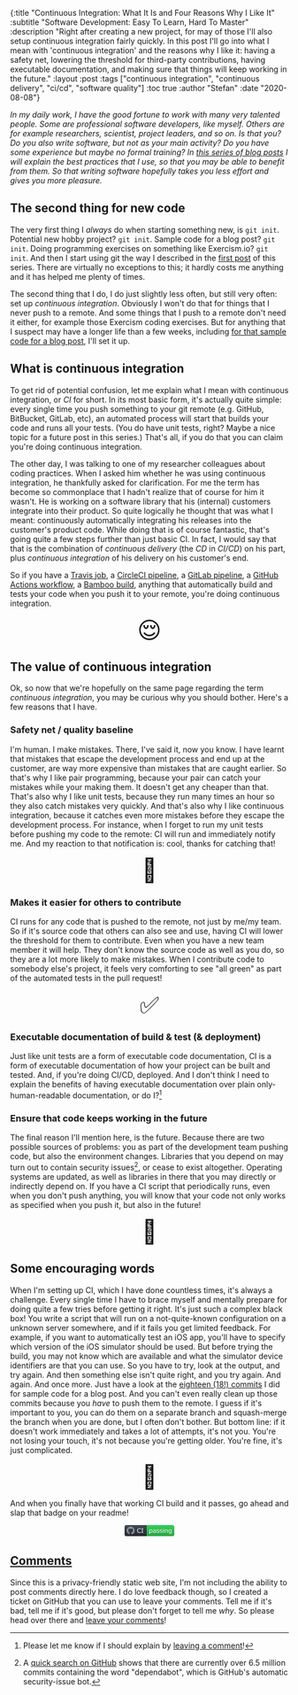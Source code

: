 {:title "Continuous Integration: What It Is and Four Reasons Why I Like It"
 :subtitle "Software Development: Easy To Learn, Hard To Master"
 :description "Right after creating a new project, for may of those I'll also setup continuous integration fairly quickly. In this post I'll go into what I mean with 'continuous integration' and the reasons why I like it: having a safety net, lowering the threshold for third-party contributions, having executable documentation, and making sure that things will keep working in the future."
 :layout :post
 :tags ["continuous integration", "continuous delivery", "ci/cd", "software quality"]
 :toc true
 :author "Stefan"
 :date "2020-08-08"}

_In my daily work, I have the good fortune to work with many very talented
people. Some are professional software developers, like myself. Others are for
example researchers, scientist, project leaders, and so on. Is that you? Do you
also write software, but not as your main activity? Do you have some experience
but maybe no formal training? In [this series of blog
posts](/pages/software-development-easy-to-learn-hard-to-master/) I will explain
the best practices that I use, so that you may be able to benefit from them. So
that writing software hopefully takes you less effort and gives you more
pleasure._

## The second thing for new code

The very first thing I _always_ do when starting something new, is `git init`.
Potential new hobby project? `git init`. Sample code for a blog post? `git
init`. Doing programming exercises on something like Exercism.io? `git init`.
And then I start using git the way I described in the [first
post](/posts/2020-07-21-using-git-more-effectively) of this series. There are
virtually no exceptions to this; it hardly costs me anything and it has helped
me plenty of times.

The second thing that I do, I do just slightly less often, but still very often:
set up _continuous integration_. Obviously I won't do that for things that I
never push to a remote. And some things that I push to a remote don't need it
either, for example those Exercism coding exercises. But for anything that I
suspect may have a longer life than a few weeks, including [for that sample code
for a blog post][either-validation-ci], I'll set it up.

## What is continuous integration

To get rid of potential confusion, let me explain what I mean with continuous
integration, or _CI_ for short. In its most basic form, it's actually quite
simple: every single time you push something to your git remote (e.g. GitHub,
BitBucket, GitLab, etc), an automated process will start that builds your code
and runs all your tests. (You do have unit tests, right? Maybe a nice topic for
a future post in this series.) That's all, if you do that you can claim you're
doing continuous integration.

The other day, I was talking to one of my researcher colleagues about coding
practices. When I asked him whether he was using continuous integration, he
thankfully asked for clarification. For me the term has become so commonplace
that I hadn't realize that of course for him it wasn't. He is working on a
software library that his (internal) customers integrate into their product. So
quite logically he thought that was what I meant: continuously automatically
integrating his releases into the customer's product code. While doing that is
of course fantastic, that's going quite a few steps further than just basic CI.
In fact, I would say that that is the combination of _continuous delivery_ (the
_CD_ in _CI/CD_) on his part, plus _continuous integration_ of his delivery on
his customer's end.

So if you have a [Travis job][travis-tutorial], a [CircleCI
pipeline][circle-ci-getting-started], a [GitLab
pipeline][gitlab-pipelines-getting-started], a [GitHub Actions
workflow][github-actions], a [Bamboo build][bamboo], anything that automatically
build and tests your code when you push it to your remote, you're doing
continuous integration.

<div style="text-align: center; font-size: 3em;" title="relieved">😌</div>

## The value of continuous integration

Ok, so now that we're hopefully on the same page regarding the term _continuous
integration_, you may be curious why you should bother. Here's a few reasons
that I have.

### Safety net / quality baseline

I'm human. I make mistakes. There, I've said it, now you know. I have learnt
that mistakes that escape the development process and end up at the customer,
are way more expensive than mistakes that are caught earlier. So that's why I
like pair programming, because your pair can catch your mistakes while your
making them. It doesn't get any cheaper than that. That's also why I like unit
tests, because they run many times an hour so they also catch mistakes very
quickly. And that's also why I like continuous integration, because it catches
even more mistakes before they escape the development process. For instance,
when I forget to run my unit tests before pushing my code to the remote: CI will
run and immediately notify me. And my reaction to that notification is: cool,
thanks for catching that!

<div style="text-align: center; font-size: 3em;" title="oops">🤭</div>

### Makes it easier for others to contribute

CI runs for any code that is pushed to the remote, not just by me/my team. So if
it's source code that others can also see and use, having CI will lower the
threshold for them to contribute. Even when you have a new team member it will
help. They don't know the source code as well as you do, so they are a lot more
likely to make mistakes. When I contribute code to somebody else's project, it
feels very comforting to see "all green" as part of the automated tests in the
pull request!

<div style="text-align: center; font-size: 3em;" title="all is ok">✅</div>

### Executable documentation of build & test (& deployment)

Just like unit tests are a form of executable code documentation, CI is a form
of executable documentation of how your project can be built and tested. And, if
you're doing CI/CD, deployed. And I don't think I need to explain the benefits
of having executable documentation over plain only-human-readable documentation,
or do I?[^letmeknow]

### Ensure that code keeps working in the future

The final reason I'll mention here, is the future. Because there are two
possible sources of problems: you as part of the development team pushing code,
but also the environment changes. Libraries that you depend on may turn out to
contain security issues[^dependabot], or cease to exist altogether. Operating
systems are updated, as well as libraries in there that you may directly or
indirectly depend on. If you have a CI script that periodically runs, even when
you don't push anything, you will know that your code not only works as
specified when you push it, but also in the future!

<div style="text-align: center; font-size: 3em;" title="things break">🦾</div>

## Some encouraging words

When I'm setting up CI, which I have done countless times, it's always a
challenge. Every single time I have to brace myself and mentally prepare for
doing quite a few tries before getting it right. It's just such a complex black
box! You write a script that will run on a not-quite-known configuration on a
unknown server somewhere, and if it fails you get limited feedback. For example,
if you want to automatically test an iOS app, you'll have to specify which
version of the iOS simulator should be used. But before trying the build, you
may not know which are available and what the simulator device identifiers
are that you can use. So you have to try, look at the output, and try again. And
then something else isn't quite right, and you try again. And again. And once
more. Just have a look at the [eighteen (18!) commits][ci-commits] I did for
sample code for a blog post. And you can't even really clean up those commits
because you _have_ to push them to the remote. I guess if it's important to you,
you can do them on a separate branch and squash-merge the branch when you are
done, but I often don't bother. But bottom line: if it doesn't work immediately
and takes a lot of attempts, it's not you. You're not losing your touch, it's
not because you're getting older. You're fine, it's just complicated.

<div style="text-align: center; font-size: 3em;" title="hug">🤗</div>

And when you finally have that working CI build and it passes, go ahead and slap that badge on your readme!

<p style="text-align: center"><img src="/img/ci-passing.png" alt="CI passing" width="90" /></p>

## [Comments][comments]

Since this is a privacy-friendly static web site, I'm not including the ability
to post comments directly here. I do love feedback though, so I created a ticket
on GitHub that you can use to leave your comments. Tell me if it's bad, tell me
if it's good, but please don't forget to tell me _why_. So please head over
there and [leave your comments][comments]!

[either-validation-ci]: https://github.com/svdo/either-validation-demo/actions
[travis-tutorial]: https://docs.travis-ci.com/user/tutorial/
[circle-ci-getting-started]: https://circleci.com/docs/2.0/getting-started/#section=getting-started
[gitlab-pipelines-getting-started]: https://docs.gitlab.com/ee/ci/quick_start/
[github-actions]: https://docs.github.com/en/actions/getting-started-with-github-actions
[bamboo]: https://confluence.atlassian.com/bamboo/getting-started-with-bamboo-289277283.html
[ci-commits]: https://github.com/svdo/either-validation-demo/search?q=%5Bci%5D&type=Commits
[dependabot-search]: https://github.com/search?q=dependabot&type=Commits
[comments]: https://github.com/svdo/unfolded.dev/issues/3
[^letmeknow]: Please let me know if I should explain by [leaving a comment][comments]!
[^dependabot]: A [quick search on GitHub][dependabot-search] shows that there are currently over 6.5 million commits containing the word "dependabot", which is GitHub's automatic security-issue bot.
